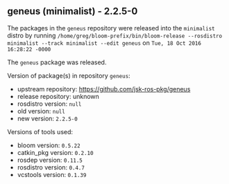 ## geneus (minimalist) - 2.2.5-0

The packages in the `geneus` repository were released into the `minimalist` distro by running `/home/greg/bloom-prefix/bin/bloom-release --rosdistro minimalist --track minimalist --edit geneus` on `Tue, 18 Oct 2016 16:28:22 -0000`

The `geneus` package was released.

Version of package(s) in repository `geneus`:

- upstream repository: https://github.com/jsk-ros-pkg/geneus
- release repository: unknown
- rosdistro version: `null`
- old version: `null`
- new version: `2.2.5-0`

Versions of tools used:

- bloom version: `0.5.22`
- catkin_pkg version: `0.2.10`
- rosdep version: `0.11.5`
- rosdistro version: `0.4.7`
- vcstools version: `0.1.39`



